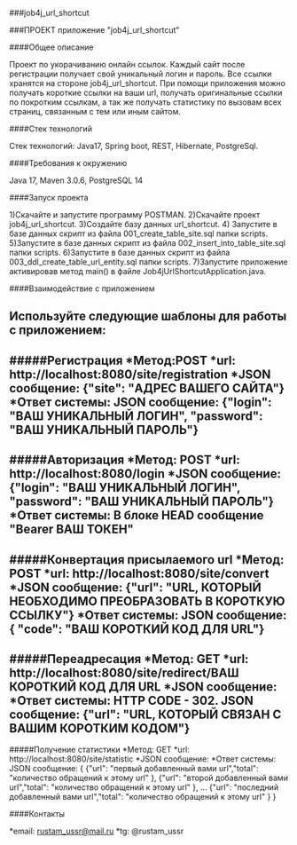 ###job4j_url_shortcut

###ПРОЕКТ приложение "job4j_url_shortcut"

####Общее описание

Проект по укорачиванию онлайн ссылок. Каждый сайт после регистрации получает свой уникальный логин и пароль. Все ссылки
хранятся на стороне job4j_url_shortcut. При помощи приложения можно получать короткие ссылки на ваши url, получать
оригинальные ссылки по покротким ссылкам, а так же получать статистику по вызовам всех страниц, связанным с тем или иным
сайтом.

####Стек технологий

Стек технологий: Java17, Spring boot, REST, Hibernate, PostgreSql.

####Требования к окружению

Java 17, Maven 3.0.6, PostgreSQL 14

####Запуск проекта

1)Скачайте и запустите программу POSTMAN. 2)Скачайте проект job4j_url_shortcut. 3)Создайте базу данных url_shortcut. 4)
Запустите в базе данных скрипт из файла 001_create_table_site.sql папки scripts. 5)Запустите в базе данных скрипт из
файла 002_insert_into_table_site.sql папки scripts. 6)Запустите в базе данных скрипт из файла
003_ddl_create_table_url_entity.sql папки scripts. 7)Запустите приложение активировав метод main() в файле
Job4jUrlShortcutApplication.java.

####Взаимодействие с приложением

Используйте следующие шаблоны для работы с приложением:
---
#####Регистрация
*Метод:POST
*url: http://localhost:8080/site/registration
*JSON сообщение: {"site": "АДРЕС ВАШЕГО САЙТА"}
*Ответ системы: JSON сообщение: {"login": "ВАШ УНИКАЛЬНЫЙ ЛОГИН", "password": "ВАШ УНИКАЛЬНЫЙ ПАРОЛЬ"}
--- 
#####Авторизация
*Метод: POST
*url: http://localhost:8080/login
*JSON сообщение: {"login": "ВАШ УНИКАЛЬНЫЙ ЛОГИН", "password": "ВАШ УНИКАЛЬНЫЙ ПАРОЛЬ"}
*Ответ системы: В блоке HEAD сообщение "Bearer ВАШ ТОКЕН"
--- 
#####Конвертация присылаемого url
*Метод: POST
*url: http://localhost:8080/site/convert
*JSON сообщение: {"url": "URL, КОТОРЫЙ НЕОБХОДИМО ПРЕОБРАЗОВАТЬ В КОРОТКУЮ ССЫЛКУ"}
*Ответ системы: JSON сообщение: { "code": "ВАШ КОРОТКИЙ КОД ДЛЯ URL"}
---
#####Переадресация
*Метод: GET
*url: http://localhost:8080/site/redirect/ВАШ КОРОТКИЙ КОД ДЛЯ URL
*JSON сообщение:
*Ответ системы: HTTP CODE - 302. JSON сообщение: {"url": "URL, КОТОРЫЙ СВЯЗАН С ВАШИМ КОРОТКИМ КОДОМ"}
---
#####Получение статистики
*Метод: GET
*url: http://localhost:8080/site/statistic
*JSON сообщение:
*Ответ системы:  JSON сообщение:
{ {"url": "первый добавленный вами url","total": "количество обращений к этому url" }, {"url": "второй добавленный вами
url","total": "количество обращений к этому url" }, ... {"url": "последний добавленный вами url","total": "количество
обращений к этому url" } }

####Контакты

*email: rustam_ussr@mail.ru
*tg: @rustam_ussr